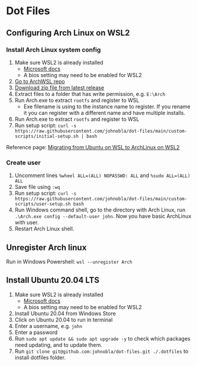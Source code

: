 # Dot Files

## Configuring Arch Linux on WSL2

### Install Arch Linux system config

1. Make sure WSL2 is already installed
   - [Microsoft docs](https://docs.microsoft.com/en-us/windows/wsl/install-win10)
   - A bios setting may need to be enabled for WSL2
1. [Go to ArchWSL repo](https://github.com/yuk7/ArchWSL)
1. [Download zip file from latest release](https://github.com/yuk7/ArchWSL/releases/latest)
1. Extract files to a folder that has write permission, e.g. `E:\Arch`
1. Run Arch.exe to extract `rootfs` and register to WSL
   - Exe filename is using to the instance name to register. If you rename it you can register with a different name and have multiple installs.
1. Run Arch.exe to extract `rootfs` and register to WSL
1. Run setup script: `curl -s https://raw.githubusercontent.com/johnobla/dot-files/main/custom-scripts/initial-setup.sh | bash`

Reference page: [Migrating from Ubuntu on WSL to ArchLinux on WSL2](https://gist.github.com/ld100/3376435a4bb62ca0906b0cff9de4f94b)

### Create user

1. Uncomment lines `%wheel ALL=(ALL) NOPASSWD: ALL` and `%sudo ALL=(ALL) ALL`
1. Save file using `:wq`
1. Run setup script: `curl -s https://raw.githubusercontent.com/johnobla/dot-files/main/custom-scripts/user-setup.sh bash`
1. Run Windows command shell, go to the directory with Arch Linux, run `.\Arch.exe config --default-user john`. Now you have basic ArchLinux with user.
1. Restart Arch Linux shell.

## Unregister Arch linux

Run in Windows Powershell: `wsl --unregister Arch`

## Install Ubuntu 20.04 LTS

1. Make sure WSL2 is already installed
   - [Microsoft docs](https://docs.microsoft.com/en-us/windows/wsl/install-win10)
   - A bios setting may need to be enabled for WSL2
1. Install Ubuntu 20.04 from Windows Store
2. Click on Ubuntu 20.04 to run in terminal
3. Enter a username, e.g. `john`
4. Enter a password
5. Run `sudo apt update && sudo apt upgrade -y` to check which packages need updating, and to update them.
6. Run `git clone git@github.com:johnobla/dot-files.git ./.dotfiles` to install dotfiles folder.
